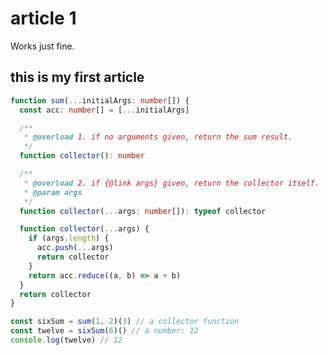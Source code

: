 <script setup>
  import Counter from './Counter.vue'
  import {ref} from 'vue'
  const a = ref(5)
</script>

# article 1

Works just fine.

## this is my first article

<Counter />

```typescript
function sum(...initialArgs: number[]) {
  const acc: number[] = [...initialArgs]

  /**
   * @overload 1. if no arguments given, return the sum result.
   */
  function collector(): number

  /**
   * @overload 2. if {@link args} given, return the collector itself.
   * @param args
   */
  function collector(...args: number[]): typeof collector

  function collector(...args) {
    if (args.length) {
      acc.push(...args)
      return collector
    }
    return acc.reduce((a, b) => a + b)
  }
  return collector
}

const sixSum = sum(1, 2)(3) // a collector function
const twelve = sixSum(6)() // a number: 12
console.log(twelve) // 12
```

